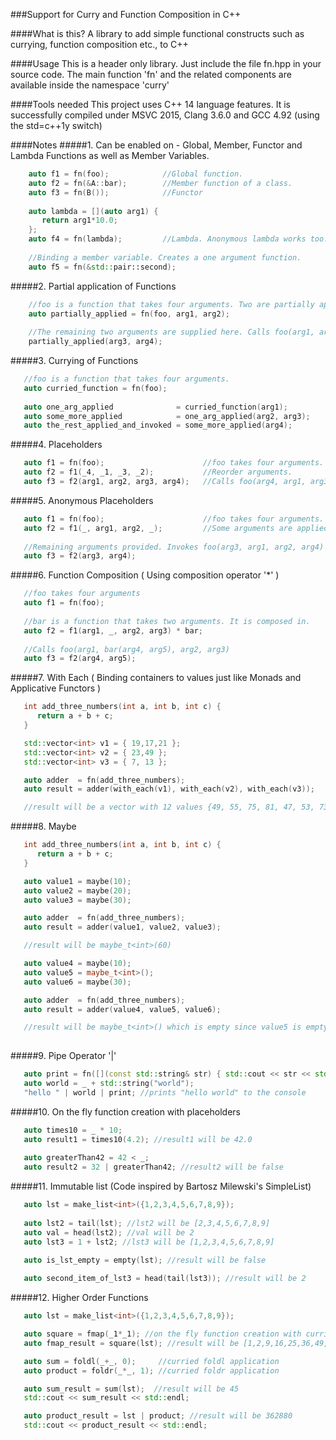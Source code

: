###Support for Curry and Function Composition in C++

####What is this?
A library to add simple functional constructs such as currying, function composition etc., to C++

####Usage
This is a header only library. Just include the file fn.hpp in your source code. The main function 'fn' and the related components are available inside the namespace 'curry'

####Tools needed
This project uses C++ 14 language features. It is successfully compiled under MSVC 2015, Clang 3.6.0 and GCC 4.92 (using the std=c++1y switch) 

####Notes
#####1. Can be enabled on - Global, Member, Functor and Lambda Functions as well as Member Variables.

```cpp
    auto f1 = fn(foo);            //Global function.
    auto f2 = fn(&A::bar);        //Member function of a class.
    auto f3 = fn(B());            //Functor
    
    auto lambda = [](auto arg1) {
       return arg1*10.0;
    };
    auto f4 = fn(lambda);         //Lambda. Anonymous lambda works too.
    
    //Binding a member variable. Creates a one argument function.
    auto f5 = fn(&std::pair::second); 
```

#####2. Partial application of Functions

```cpp
    //foo is a function that takes four arguments. Two are partially applied here.
    auto partially_applied = fn(foo, arg1, arg2);
    
    //The remaining two arguments are supplied here. Calls foo(arg1, arg2, arg3, arg4);
    partially_applied(arg3, arg4);
```

#####3. Currying of Functions

```cpp
   //foo is a function that takes four arguments.
   auto curried_function = fn(foo); 
   
   auto one_arg_applied              = curried_function(arg1);
   auto some_more_applied            = one_arg_applied(arg2, arg3);
   auto the_rest_applied_and_invoked = some_more_applied(arg4);
```

#####4. Placeholders

```cpp
   auto f1 = fn(foo);                      //foo takes four arguments.
   auto f2 = f1(_4, _1, _3, _2);           //Reorder arguments.
   auto f3 = f2(arg1, arg2, arg3, arg4);   //Calls foo(arg4, arg1, arg3, arg2)
```

#####5. Anonymous Placeholders

```cpp
   auto f1 = fn(foo);                      //foo takes four arguments.
   auto f2 = f1(_, arg1, arg2, _);         //Some arguments are applied. It waits for more.
   
   //Remaining arguments provided. Invokes foo(arg3, arg1, arg2, arg4)
   auto f3 = f2(arg3, arg4);
```

#####6. Function Composition ( Using composition operator '*' )

```cpp
   //foo takes four arguments
   auto f1 = fn(foo);
   
   //bar is a function that takes two arguments. It is composed in.
   auto f2 = f1(arg1, _, arg2, arg3) * bar;
   
   //Calls foo(arg1, bar(arg4, arg5), arg2, arg3)
   auto f3 = f2(arg4, arg5);
```

#####7. With Each ( Binding containers to values just like Monads and Applicative Functors )

```cpp
   int add_three_numbers(int a, int b, int c) {
      return a + b + c;
   }

   std::vector<int> v1 = { 19,17,21 };
   std::vector<int> v2 = { 23,49 };
   std::vector<int> v3 = { 7, 13 };

   auto adder  = fn(add_three_numbers);
   auto result = adder(with_each(v1), with_each(v2), with_each(v3));

   //result will be a vector with 12 values {49, 55, 75, 81, 47, 53, 73, 79, 51, 57, 77, 83}
```


#####8. Maybe

```cpp
   int add_three_numbers(int a, int b, int c) {
      return a + b + c;
   }

   auto value1 = maybe(10);
   auto value2 = maybe(20);
   auto value3 = maybe(30);

   auto adder  = fn(add_three_numbers);
   auto result = adder(value1, value2, value3);

   //result will be maybe_t<int>(60)

   auto value4 = maybe(10);
   auto value5 = maybe_t<int>();
   auto value6 = maybe(30);

   auto adder  = fn(add_three_numbers);
   auto result = adder(value4, value5, value6);

   //result will be maybe_t<int>() which is empty since value5 is empty
   
```

#####9. Pipe Operator '|'

```cpp
   auto print = fn([](const std::string& str) { std::cout << str << std::endl; });
   auto world = _ + std::string("world");
   "hello " | world | print; //prints "hello world" to the console
```

#####10. On the fly function creation with placeholders

```cpp
   auto times10 = _ * 10;
   auto result1 = times10(4.2); //result1 will be 42.0
   
   auto greaterThan42 = 42 < _;
   auto result2 = 32 | greaterThan42; //result2 will be false
```

#####11. Immutable list (Code inspired by Bartosz Milewski's SimpleList)

```cpp
   auto lst = make_list<int>({1,2,3,4,5,6,7,8,9});
   
   auto lst2 = tail(lst); //lst2 will be [2,3,4,5,6,7,8,9]
   auto val = head(lst2); //val will be 2
   auto lst3 = 1 + lst2; //lst3 will be [1,2,3,4,5,6,7,8,9]
   
   auto is_lst_empty = empty(lst); //result will be false

   auto second_item_of_lst3 = head(tail(lst3)); //result will be 2
```

#####12. Higher Order Functions

```cpp
   auto lst = make_list<int>({1,2,3,4,5,6,7,8,9});

   auto square = fmap(_1*_1); //on the fly function creation with curried fmap application
   auto fmap_result = square(lst); //result will be [1,2,9,16,25,36,49,64,81]

   auto sum = foldl(_+_, 0);     //curried foldl application
   auto product = foldr(_*_, 1); //curried foldr application

   auto sum_result = sum(lst);  //result will be 45
   std::cout << sum_result << std::endl;

   auto product_result = lst | product; //result will be 362880
   std::cout << product_result << std::endl;
```
